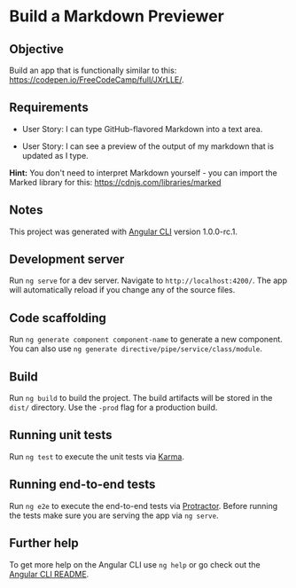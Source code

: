 # Build a Markdown Previewer

## Objective

Build an app that is functionally similar to this: https://codepen.io/FreeCodeCamp/full/JXrLLE/.

## Requirements

* User Story: I can type GitHub-flavored Markdown into a text area.

* User Story: I can see a preview of the output of my markdown that is updated as I type.

**Hint:** You don't need to interpret Markdown yourself - you can import the Marked library for this: https://cdnjs.com/libraries/marked

## Notes

This project was generated with [Angular CLI](https://github.com/angular/angular-cli) version 1.0.0-rc.1.

## Development server
Run `ng serve` for a dev server. Navigate to `http://localhost:4200/`. The app will automatically reload if you change any of the source files.

## Code scaffolding

Run `ng generate component component-name` to generate a new component. You can also use `ng generate directive/pipe/service/class/module`.

## Build

Run `ng build` to build the project. The build artifacts will be stored in the `dist/` directory. Use the `-prod` flag for a production build.

## Running unit tests

Run `ng test` to execute the unit tests via [Karma](https://karma-runner.github.io).

## Running end-to-end tests

Run `ng e2e` to execute the end-to-end tests via [Protractor](http://www.protractortest.org/).
Before running the tests make sure you are serving the app via `ng serve`.

## Further help

To get more help on the Angular CLI use `ng help` or go check out the [Angular CLI README](https://github.com/angular/angular-cli/blob/master/README.md).
